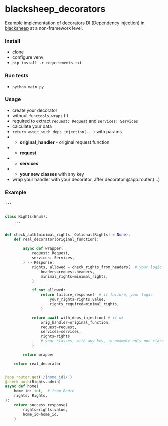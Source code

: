 # blacksheep_decorators
Example implementation of decorators DI (Dependency injection) in [blacksheep](https://github.com/Neoteroi/BlackSheep) at a non-framework level.

### Install
- clone
- configure venv
- `pip install -r requirements.txt`


### Run tests
- `python main.py`


### Usage
- create your decorator
- without `functools.wraps` (!)
- required to extract `request: Request` and `services: Services`
- calculate your data
- `return await with_deps_injection(...)` with params
- - **original_handler** - original request function
- - **request**
- - **services**
- - **your new classes** with any key
- wrap your handler with your decorator, after decorator @app.router.<method>(...)


### Example
```python
...


class Rights(Enum):
	...


def check_auth(minimal_rights: Optional[Rights] = None):
	def real_decorator(original_function):
		
		async def wrapper(
			request: Request,
			services: Services,
		) -> Response:
			rights, allowed = check_rights_from_headers(  # your logic
				headers=request.headers,
				minimal_rights=minimal_rights,
			)

			if not allowed:
				return failure_response(  # if failure, your logic
					your_rights=rights.value,
					rights_required=minimal_rights,
				)

			return await with_deps_injection( # if ok
				orig_handler=original_function,
				request=request,
				services=services,
				rights=rights
				# your classes, with any key, in example only one class 'Rights' (variable 'rights') with key 'rights'
			)

		return wrapper

	return real_decorator


@app.router.get('/{home_id}/')
@check_auth(Rights.admin)
async def home(
	home_id: int,  # from Route
	rights: Rights,
):
	return success_response(
		rights=rights.value,
		home_id=home_id,
	)


```
